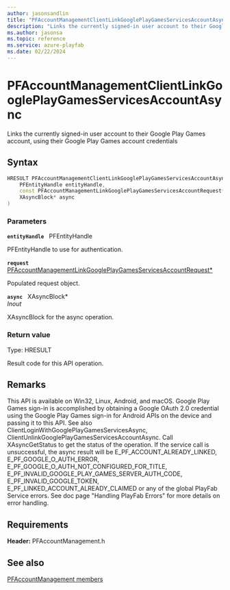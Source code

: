 ```yaml
---
author: jasonsandlin
title: "PFAccountManagementClientLinkGooglePlayGamesServicesAccountAsync"
description: "Links the currently signed-in user account to their Google Play Games account, using their Google Play Games account credentials"
ms.author: jasonsa
ms.topic: reference
ms.service: azure-playfab
ms.date: 02/22/2024
---
```


# PFAccountManagementClientLinkGooglePlayGamesServicesAccountAsync  

Links the currently signed-in user account to their Google Play Games account, using their Google Play Games account credentials  

## Syntax  
  
```cpp
HRESULT PFAccountManagementClientLinkGooglePlayGamesServicesAccountAsync(  
    PFEntityHandle entityHandle,  
    const PFAccountManagementLinkGooglePlayGamesServicesAccountRequest* request,  
    XAsyncBlock* async  
)  
```  
  
### Parameters  
  
**`entityHandle`** &nbsp; PFEntityHandle  
  
PFEntityHandle to use for authentication.  
  
**`request`** &nbsp; [PFAccountManagementLinkGooglePlayGamesServicesAccountRequest*](../../pfaccountmanagementtypes/structs/pfaccountmanagementlinkgoogleplaygamesservicesaccountrequest.md)  
  
Populated request object.  
  
**`async`** &nbsp; XAsyncBlock*  
*_Inout_*  
  
XAsyncBlock for the async operation.  
  
  
### Return value
Type: HRESULT
  
Result code for this API operation.
  
## Remarks  
  
This API is available on Win32, Linux, Android, and macOS. Google Play Games sign-in is accomplished by obtaining a Google OAuth 2.0 credential using the Google Play Games sign-in for Android APIs on the device and passing it to this API. See also ClientLoginWithGooglePlayGamesServicesAsync, ClientUnlinkGooglePlayGamesServicesAccountAsync. Call XAsyncGetStatus to get the status of the operation. If the service call is unsuccessful, the async result will be E_PF_ACCOUNT_ALREADY_LINKED, E_PF_GOOGLE_O_AUTH_ERROR, E_PF_GOOGLE_O_AUTH_NOT_CONFIGURED_FOR_TITLE, E_PF_INVALID_GOOGLE_PLAY_GAMES_SERVER_AUTH_CODE, E_PF_INVALID_GOOGLE_TOKEN, E_PF_LINKED_ACCOUNT_ALREADY_CLAIMED or any of the global PlayFab Service errors. See doc page "Handling PlayFab Errors" for more details on error handling.
  
## Requirements  
  
**Header:** PFAccountManagement.h
  
## See also  
[PFAccountManagement members](../pfaccountmanagement_members.md)  

  
  
